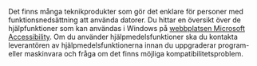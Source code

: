 Det finns många teknikprodukter som gör det enklare för personer med funktionsnedsättning att använda datorer. Du hittar en översikt över de hjälpfunktioner som kan användas i Windows på [webbplatsen Microsoft Accessibility](http://go.microsoft.com/fwlink/?LinkId=8431). Om du använder hjälpmedelsfunktioner ska du kontakta leverantören av hjälpmedelsfunktionerna innan du uppgraderar program- eller maskinvara och fråga om det finns möjliga kompatibilitetsproblem.

<!--HONumber=Oct16_HO1-->


